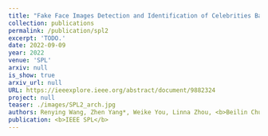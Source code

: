 ```yaml
---
title: "Fake Face Images Detection and Identification of Celebrities Based on Semantic Segmentation"
collection: publications
permalink: /publication/spl2
excerpt: 'TODO.'
date: 2022-09-09
year: 2022
venue: 'SPL'
arxiv: null
is_show: true
arxiv_url: null
URL: https://ieeexplore.ieee.org/abstract/document/9882324
project: null
teaser: ./images/SPL2_arch.jpg
authors: Renying Wang, Zhen Yang*, Weike You, Linna Zhou, <b>Beilin Chu</b>
publication: <b>IEEE SPL</b>
---
```

<!-- [Download paper here](https://academic.oup.com/bioinformatics/article-pdf/38/13/3444/49883746/btac342.pdf) -->
